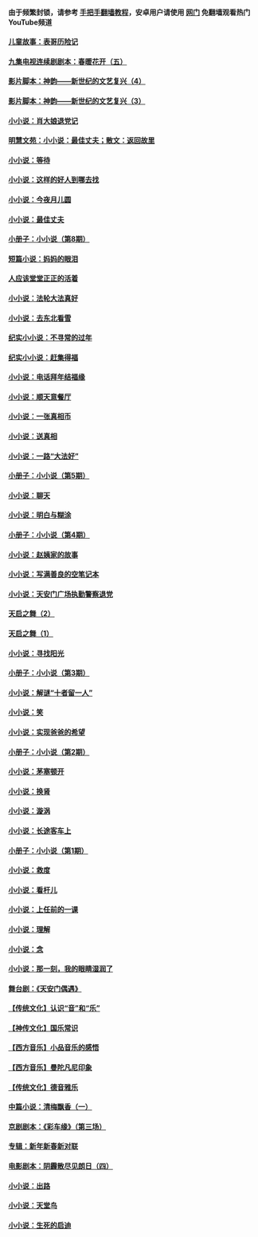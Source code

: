 #### 由于频繁封锁，请参考 [手把手翻墙教程](https://github.com/gfw-breaker/guides/wiki/)，安卓用户请使用 [网门](https://github.com/gfw-breaker/nogfw/blob/master/dl.md?t=05241901) 免翻墙观看热门YouTube频道 

#### [儿童故事：表哥历险记](../pages/328/383535.md?t=05241901) 

#### [九集电视连续剧剧本：春暖花开（五）](../pages/328/275919.md?t=05241901) 

#### [影片脚本：神韵——新世纪的文艺复兴（4）](../pages/328/266089.md?t=05241901) 

#### [影片脚本：神韵——新世纪的文艺复兴（3）](../pages/328/266087.md?t=05241901) 

#### [小小说：肖大娘退党记](../pages/328/239807.md?t=05241901) 

#### [明慧文苑：小小说：最佳丈夫；散文：返回故里](../pages/328/3439.md?t=05241901) 

#### [小小说：等待](../pages/328/223927.md?t=05241901) 

#### [小小说：这样的好人到哪去找](../pages/328/209396.md?t=05241901) 

#### [小小说：今夜月儿圆](../pages/328/193588.md?t=05241901) 

#### [小小说：最佳丈夫](../pages/328/190938.md?t=05241901) 

#### [小册子：小小说（第8期）](../pages/328/188202.md?t=05241901) 

#### [短篇小说：妈妈的眼泪](../pages/328/187712.md?t=05241901) 

#### [人应该堂堂正正的活着](../pages/328/182430.md?t=05241901) 

#### [小小说：法轮大法真好](../pages/328/174669.md?t=05241901) 

#### [小小说：去东北看雪](../pages/328/173882.md?t=05241901) 

#### [纪实小小说：不寻常的过年](../pages/328/173187.md?t=05241901) 

#### [纪实小小说：赶集得福](../pages/328/172652.md?t=05241901) 

#### [小小说：电话拜年结福缘](../pages/328/172533.md?t=05241901) 

#### [小小说：顺天意餐厅](../pages/328/170182.md?t=05241901) 

#### [小小说：一张真相币](../pages/328/169410.md?t=05241901) 

#### [小小说：送真相](../pages/328/166713.md?t=05241901) 

#### [小小说：一路“大法好”](../pages/328/162016.md?t=05241901) 

#### [小册子：小小说（第5期）](../pages/328/161131.md?t=05241901) 

#### [小小说：聊天](../pages/328/159640.md?t=05241901) 

#### [小小说：明白与糊涂](../pages/328/158101.md?t=05241901) 

#### [小册子：小小说（第4期）](../pages/328/158006.md?t=05241901) 

#### [小小说：赵姨家的故事](../pages/328/157843.md?t=05241901) 

#### [小小说：写满善良的空笔记本](../pages/328/157382.md?t=05241901) 

#### [小小说：天安门广场执勤警察退党](../pages/328/156982.md?t=05241901) 

#### [天启之舞（2）](../pages/328/153440.md?t=05241901) 

#### [天启之舞（1）](../pages/328/153439.md?t=05241901) 

#### [小小说：寻找阳光](../pages/328/153065.md?t=05241901) 

#### [小册子：小小说（第3期）](../pages/328/151715.md?t=05241901) 

#### [小小说：解谜“十者留一人”](../pages/328/148967.md?t=05241901) 

#### [小小说：笑](../pages/328/148905.md?t=05241901) 

#### [小小说：实现爸爸的希望](../pages/328/148096.md?t=05241901) 

#### [小册子：小小说（第2期）](../pages/328/147214.md?t=05241901) 

#### [小小说：茅塞顿开](../pages/328/147030.md?t=05241901) 

#### [小小说：换肾](../pages/328/146770.md?t=05241901) 

#### [小小说：漩涡](../pages/328/146683.md?t=05241901) 

#### [小小说：长途客车上](../pages/328/145076.md?t=05241901) 

#### [小册子：小小说（第1期）](../pages/328/143963.md?t=05241901) 

#### [小小说：救度](../pages/328/143927.md?t=05241901) 

#### [小小说：看杆儿](../pages/328/142137.md?t=05241901) 

#### [小小说：上任前的一课](../pages/328/140808.md?t=05241901) 

#### [小小说：理解](../pages/328/140476.md?t=05241901) 

#### [小小说：念](../pages/328/139513.md?t=05241901) 

#### [小小说：那一刻，我的眼睛湿润了](../pages/328/138476.md?t=05241901) 

#### [舞台剧：《天安门偶遇》](../pages/328/117155.md?t=05241901) 

#### [【传统文化】认识“音”和“乐”](../pages/328/108667.md?t=05241901) 

#### [【神传文化】国乐常识](../pages/328/104225.md?t=05241901) 

#### [【西方音乐】小品音乐的感悟](../pages/328/102924.md?t=05241901) 

#### [【西方音乐】曼陀凡尼印象](../pages/328/102922.md?t=05241901) 

#### [【传统文化】德音雅乐](../pages/328/102923.md?t=05241901) 

#### [中篇小说：清梅飘香（一）](../pages/328/101058.md?t=05241901) 

#### [京剧剧本：《彩车缘》（第三场）](../pages/328/96434.md?t=05241901) 

#### [专辑：新年新春新对联](../pages/328/94991.md?t=05241901) 

#### [电影剧本：阴霾散尽见朗日（四）](../pages/328/87081.md?t=05241901) 

#### [小小说：出路](../pages/328/84848.md?t=05241901) 

#### [小小说：天堂鸟](../pages/328/83084.md?t=05241901) 

#### [小小说：生死的启迪](../pages/328/70977.md?t=05241901) 

